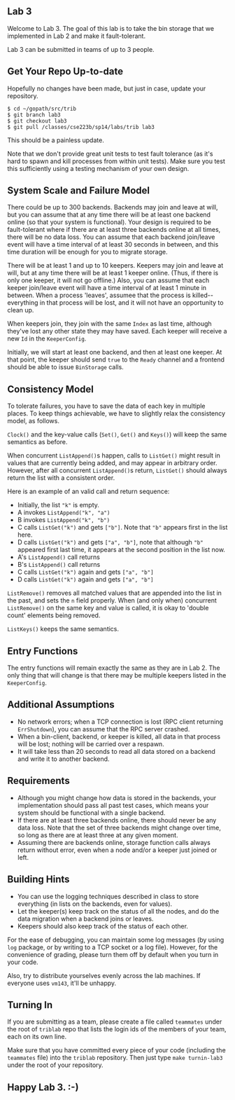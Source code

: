 ## Lab 3

Welcome to Lab 3. The goal of this lab is to take the bin storage that
we implemented in Lab 2 and make it fault-tolerant.

Lab 3 can be submitted in teams of up to 3 people.

## Get Your Repo Up-to-date

Hopefully no changes have been made, but just in case, update your repository.

```
$ cd ~/gopath/src/trib
$ git branch lab3
$ git checkout lab3
$ git pull /classes/cse223b/sp14/labs/trib lab3
```

This should be a painless update.

Note that we don't provide great unit tests to test fault tolerance (as it's
hard to spawn and kill processes from within unit tests). Make sure you test
this sufficiently using a testing mechanism of your own design.

## System Scale and Failure Model

There could be up to 300 backends. Backends may join and leave at will, but you
can assume that at any time there will be at least one backend online (so that
your system is functional). Your design is required to be fault-tolerant where
if there are at least three backends online at all times, there will be no
data loss.  You can assume that each backend join/leave event will have a time
interval of at least 30 seconds in between, and this time duration will be
enough for you to migrate storage.

There will be at least 1 and up to 10 keepers. Keepers may join and
leave at will, but at any time there will be at least 1 keeper online.
(Thus, if there is only one keeper, it will not go offline.) Also, you can
assume that each keeper join/leave event will have a time interval of
at least 1 minute in between. When a process 'leaves', assumee that the process is
killed-- everything in that process will be lost, and it will not have an
opportunity to clean up.

When keepers join, they join with the same `Index` as last time, although
they've lost any other state they may have saved. Each keeper will receive a new
`Id` in the `KeeperConfig`.

Initially, we will start at least one backend, and then at least one
keeper. At that point, the keeper should send `true` to the `Ready` channel and
a frontend should be able to issue `BinStorage` calls.

## Consistency Model

To tolerate failures, you have to save the data of each key in
multiple places. To keep things achievable, we have to slightly relax the
consistency model, as follows.

`Clock()` and the key-value calls (`Set()`, `Get()` and `Keys()`) will keep the
same semantics as before.

When concurrent `ListAppend()`s happen, calls to `ListGet()` might result in
values that are currently being added, and may appear in arbitrary order.
However, after all concurrent `ListAppend()`s return, `ListGet()` should always
return the list with a consistent order.

Here is an example of an valid call and return sequence:

- Initially, the list `"k"` is empty.
- A invokes `ListAppend("k", "a")`
- B invokes `ListAppend("k", "b")`
- C calls `ListGet("k")` and gets `["b"]`. Note that `"b"` appears first in the
  list here.
- D calls `ListGet("k")` and gets `["a", "b"]`, note that although
  `"b"` appeared first last time, it appears at the second position in
  the list now.
- A's `ListAppend()` call returns
- B's `ListAppend()` call returns
- C calls `ListGet("k")` again and gets `["a", "b"]`
- D calls `ListGet("k")` again and gets `["a", "b"]`

`ListRemove()` removes all matched values that are appended into
the list in the past, and sets the `n` field properly.
When (and only when) concurrent `ListRemove()` on the same key and
value is called, it is okay to 'double count' elements being removed.

`ListKeys()` keeps the same semantics.

## Entry Functions

The entry functions will remain exactly the same as they are in Lab 2. The only
thing that will change is that there may be multiple keepers listed in the
`KeeperConfig`.

## Additional Assumptions

- No network errors; when a TCP connection is lost (RPC client returning
  `ErrShutdown`), you can assume that the RPC server crashed.
- When a bin-client, backend, or keeper is killed, all data in that process will
  be lost; nothing will be carried over a respawn.
- It will take less than 20 seconds to read all data stored on a backend and
  write it to another backend.

## Requirements

- Although you might change how data is stored in the backends, your
  implementation should pass all past test cases, which means your system should
  be functional with a single backend.
- If there are at least three backends online, there should never be any data
  loss. Note that the set of three backends might change over time, so long as
  there are at least three at any given moment.
- Assuming there are backends online, storage function calls always return
  without error, even when a node and/or a keeper just joined or left.

## Building Hints

- You can use the logging techniques described in class to store everything (in
  lists on the backends, even for values).
- Let the keeper(s) keep track on the status of all the nodes, and do
  the data migration when a backend joins or leaves.
- Keepers should also keep track of the status of each other.

For the ease of debugging, you can maintain some log messages (by using `log`
package, or by writing to a TCP socket or a log file).  However, for the
convenience of grading, please turn them off by default when you turn in your
code.

Also, try to distribute yourselves evenly across the lab machines. If everyone
uses `vm143`, it'll be unhappy.

## Turning In

If you are submitting as a team, please create a file called `teammates` under
the root of `triblab` repo that lists the login ids of the members of your team,
each on its own line.

Make sure that you have committed every piece of your code (including the
`teammates` file) into the `triblab` repository. Then just type `make
turnin-lab3` under the root of your repository.

## Happy Lab 3. :-)
